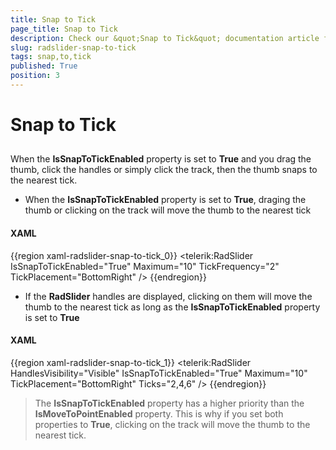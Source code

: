 ```yaml
---
title: Snap to Tick
page_title: Snap to Tick
description: Check our &quot;Snap to Tick&quot; documentation article for the RadSlider {{ site.framework_name }} control.
slug: radslider-snap-to-tick
tags: snap,to,tick
published: True
position: 3
---
```


# Snap to Tick



## 

When the __IsSnapToTickEnabled__ property is set to __True__ and you drag the thumb, click the handles or simply click the track, then the thumb snaps to the nearest tick.

* When the __IsSnapToTickEnabled__ property is set to __True__, draging the thumb or clicking on the track will move the thumb to the nearest tick 
        

#### __XAML__

{{region xaml-radslider-snap-to-tick_0}}
	<telerik:RadSlider IsSnapToTickEnabled="True" 
	                   Maximum="10"
	                   TickFrequency="2"
	                   TickPlacement="BottomRight" />
{{endregion}}



* If the __RadSlider__ handles are displayed, clicking on them will move the thumb to the nearest tick as long as the __IsSnapToTickEnabled__ property is set to __True__

#### __XAML__

{{region xaml-radslider-snap-to-tick_1}}
	<telerik:RadSlider HandlesVisibility="Visible" 
	                   IsSnapToTickEnabled="True"
	                   Maximum="10"
	                   TickPlacement="BottomRight"
	                   Ticks="2,4,6" />
{{endregion}}



>The __IsSnapToTickEnabled__ property has a higher priority than the __IsMoveToPointEnabled__ property. This is why if you set both properties to __True__, clicking on the track will move the thumb to the nearest tick.
